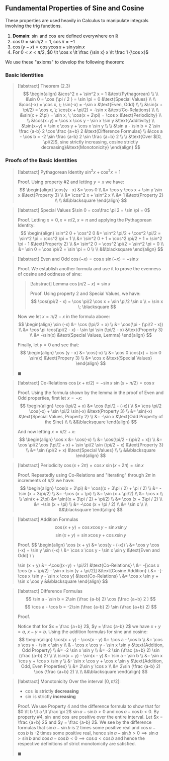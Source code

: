 
## Fundamental Properties of Sine and Cosine

These properties are used heavily in Calculus to manipulate integrals involving the trig functions.

1. **Domain**: $\sin$ and $\cos$ are defined everywhere on $\mathbb{R}$
2. $\cos 0 = \sin \pi / 2 = 1$, $\cos \pi = -1$
3. $\cos(y - x) = \cos y \cos x + \sin y \sin x$
4. For $0 \lt x \lt \pi / 2$, $0 \lt \cos x \lt \frac {\sin x} x \lt \frac 1 {\cos x}$

We use these "axioms" to develop the following theorem:

### Basic Identities

> [!abstract] Theorem (2.3)
> $$
> \begin{align}
> &\cos^2 x + \sin^2 x = 1 &\text{Pythagorean} \\ \\
> &\sin 0 = \cos {\pi / 2 } = \sin \pi = 0 &\text{Special Values} \\ \\
> &\cos(-x) = \cos x, \; \sin(-x) = -\sin x &\text{Even, Odd} \\ \\
> &\sin(x + \pi/2) = \cos x, \; \cos(x + \pi/2) = -\sin x &\text{Co-Relations} \\ \\
> &\sin(x + 2\pi) = \sin x, \; \cos(x + 2\pi) = \cos x &\text{Periodicity} \\ \\
> &\cos(x+y) = \cos x \cos y - \sin x \sin y &\text{Additivity} \\
> &\sin(x+y) = \sin x \cos y + \cos x \sin y \\ \\
> &\sin a - \sin b = 2 \sin \frac {a-b} 2 \cos \frac {a+b} 2
> &\text{Difference Formulas} \\
> &\cos a - \cos b = -2 \sin \frac {a-b} 2 \sin \frac {a+b} 2 \\ \\
> &\text{Over $[0, \pi/2]$, sine strictly increasing, cosine strictly decreasing}&\text{Monotonicity}
> \end{align}
> $$

### Proofs of the Basic Identities

> [!abstract] Pythagorean Identity
> $\sin^2x + \cos^2x = 1$
>
> Proof.
> Using property #2 and letting $y = x$ we have:
> $$
> \begin{align}
> \cos(y - x) &= \cos 0 \\
> &= \cos y \cos x + \sin y \sin x &\text{Property 3} \\
> &= \cos^2 x + \sin^2 x \\
> &= 1 &\text{Property 2} \\ \\
> &&\blacksquare
> \end{align}
> $$

> [!abstract] Special Values
> $\sin 0 = cos\frac \pi 2 = \sin \pi = 0$
>
> Proof.
> Letting $x = 0, x = \pi/2, x = \pi$ and applying the Pythagorean Identity:
> $$
> \begin{align}
> \sin^2 0 + \cos^2 0
> &= \sin^2 \pi/2 + \cos^2 \pi/2
> = \sin^2 \pi + \cos^2 \pi = 1 \\
> &= \sin^2 0 + 1
> = \cos^2 \pi/2 + 1
> = \sin^2 \pi - 1 &\text{Property 2} \\
> &= \sin^2 0 = \cos^2 \pi/2 = \sin^2 \pi = 0 \\
> &= \sin 0 = \cos \pi/2 = \sin \pi = 0 \\ \\
> &&\blacksquare
> \end{align}
> $$

> [!abstract] Even and Odd
> $\cos (-x) = \cos x$
> $\sin (-x) = -\sin x$
>
> Proof.
> We establish another formula and use it to prove the evenness of cosine and oddness of sine:
>
>> [!abstract] Lemma
>> $\cos(\pi/2 - x) = \sin x$
>>
>> Proof.
>> Using property 2 and Special Values, we have:
>> $$
>> \cos(\pi/2 - x) = \cos \pi/2 \cos x + \sin \pi/2 \sin x \\
>> = \sin x \; \blacksquare
>> $$
>
> Now we let $x = \pi/2 - x$ in the formula above:
> $$
> \begin{align}
> \sin (-x) &= \cos (\pi/2 + x) \\
> &= \cos(\pi - (\pi/2 - x)) \\
> &= \cos \pi \cos(\pi/2 - x) - \sin \pi \sin (\pi/2 - x) &\text{Property 3} \\
> &= -\sin(x) &\text{Special Values, Lemma}
> \end{align}
> $$
>
> Finally, let $y = 0$ and see that:
> $$
> \begin{align}
> \cos (y - x) &= \cos(-x) \\
> &= \cos 0 \cos(x) + \sin 0 \sin(x) &\text{Propery 3} \\
> &= \cos x &\text{Special Values}
> \end{align}
> $$
>
> $\blacksquare$

> [!abstract] Co-Relations
> $\cos (x + \pi/2) = -\sin x$
> $\sin (x + \pi/2) = \cos x$
>
> Proof.
> Using the formula shown by the lemma in the proof of Even and Odd properties, first let $x = -x$:
> $$
> \begin{align}
> \cos (\pi/2 + x) &= \cos (\pi/2 - (-x))  \\
> &= \cos \pi/2 \cos(-x) + \sin \pi/2 \sin(-x) &\text{Property 3} \\
> &= \sin(-x) &\text{Special Values, Property 2} \\
> &= -\sin x &\text{Odd Property of the Sine} \\ \\
> &&\blacksquare
> \end{align}
> $$
>
> And now letting $x = \pi/2 + x$:
> $$
> \begin{align}
> \cos x &= \cos(-x) \\
> &= \cos(\pi/2 - (\pi/2 + x)) \\
> &= \cos \pi/2 \cos (\pi/2 + x) + \sin \pi/2 \sin (\pi/2 + x) &\text{Property 3} \\
> &= \sin (\pi/2 + x) &\text{Special Values} \\ \\
> &&\blacksquare
> \end{align}
> $$

> [!abstract] Periodicity
> $\cos (x + 2\pi) = \cos x$
> $\sin (x + 2\pi) = \sin x$
>
> Proof.
> Repeatedly using Co-Relations and "iterating" through $2\pi$ in increments of $\pi/2$ we have:
> $$
> \begin{align}
> \cos(x + 2\pi) &= \cos((x + 3\pi / 2) + \pi / 2) \\
> &= -\sin (x + 3\pi/2) \\
> &= -\cos (x + \pi) \\
> &= \sin (x + \pi/2) \\
> &= \cos x \\ \\
> \sin(x + 2\pi) &= \sin((x + 3\pi / 2) + \pi/2) \\
> &= \cos (x + 3\pi / 2) \\
> &= -\sin (x + \pi) \\
> &= -\cos (x + \pi / 2) \\
> &= \sin x \\ \\
> &&\blacksquare
> \end{align}
> $$

> [!abstract] Addition Formulas
> $$
> \cos (x + y) = \cos x \cos y - \sin x \sin y
> $$
> $$
> \sin (x + y) = \sin x \cos y + \cos x \sin y
> $$
>
> Proof.
> $$
> \begin{align}
> \cos (x + y) &= \cos(y - (-x)) \\
> &= \cos y \cos (-x) + \sin y \sin (-x) \\
> &= \cos x \cos y - \sin x \sin y &\text{Even and Odd} \\ \\
>
> \sin (x + y) &= -\cos((x+y) + \pi/2) &\text{Co-Relations} \\
> &= -[\cos x \cos (y + \pi/2) - \sin x \sin (y + \pi/2)] &\text{Cosine Addition} \\
> &= -[-\cos x \sin y - \sin x \cos y] &\text{Co-Relations} \\
> &= \cos x \sin y + \sin x \cos y
> &&\blacksquare
> \end{align}
> $$

> [!abstract] Difference Formulas
> $$
> \sin a - \sin b = 2\sin (\frac {a-b} 2) \cos (\frac {a+b} 2 )
> $$
> $$
> \cos a - \cos b = -2\sin (\frac {a-b} 2) \sin (\frac {a+b} 2)
> $$
>
> Proof.
>
> Notice that for $x = \frac {a+b} 2$, $y = \frac {a-b} 2$ we have $x + y = a$, $x - y = b$. Using the addition formulas for sine and cosine:
> $$
> \begin{align}
> \cos(x + y) - \cos(x - y) &= \cos a - \cos b \\
> &= \cos x \cos y - \sin x \sin y \\
> & - \cos x \cos y - \sin x \sin y &\text{Addition, Odd Property} \\
> &= -2 \sin x \sin y \\
> &= -2 \sin (\frac {a+b} 2) \sin (\frac {a-b} 2) \\ \\
> \sin(x + y) - \sin(x - y) &= \sin a - \sin b \\
> &= \sin x \cos y + \cos x \sin y \\
> &- \sin x \cos y + \cos x \sin y &\text{Addition, Odd, Even Properties} \\
> &= 2\sin y \cos x \\
> &= 2\sin (\frac {a-b} 2) \cos (\frac {a+b} 2) \\ \\
> &&\blacksquare
> \end{align}
> $$

> [!abstract] Monotonicity
> Over the interval $[0, \pi/2]$:
> - $\cos$ is strictly **decreasing**
> - $\sin$ is strictly **increasing**
>
> Proof.
> We use Property 4 and the difference formula to show that for $0 \lt b \lt a \lt \frac \pi 2$ $\sin a - \sin b \gt 0$ and $\cos a - \cos b \lt 0$. By property #4, $\sin$ and $\cos$ are positive over the entire interval. Let $x = \frac {a+b} 2$ and $y = \frac {a-b} 2$. We see by the difference formulas that $\sin a - \sin b$ is 2 times some positive real and $\cos a - \cos b$ is -2 times some positive real, hence $\sin a - \sin b \gt 0 \implies \sin a > \sin b$ and $\cos a - \cos b \lt 0 \implies \cos a < \cos b$ and hence the respective definitions of strict monotonicity are satisfied.
>
> $\blacksquare$